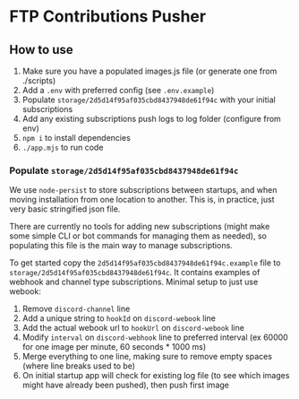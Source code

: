 # FTP Contributions Pusher

## How to use

1. Make sure you have a populated images.js file (or generate one from ./scripts)
2. Add a `.env` with preferred config (see `.env.example`)
3. Populate `storage/2d5d14f95af035cbd8437948de61f94c` with your initial subscriptions
4. Add any existing subscriptions push logs to log folder (configure from env)
5. `npm i` to install dependencies
6. `./app.mjs` to run code

### Populate `storage/2d5d14f95af035cbd8437948de61f94c`

We use `node-persist` to store subscriptions between startups, and when moving installation from one
location to another. This is, in practice, just very basic stringified json file.

There are currently no tools for adding new subscriptions (might make some simple CLI or bot
commands for managing them as needed), so populating this file is the main way to manage
subscriptions.

To get started copy the `2d5d14f95af035cbd8437948de61f94c.example` file to `storage/2d5d14f95af035cbd8437948de61f94c`. It contains examples of webhook and
channel type subscriptions. Minimal setup to just use webook:

1. Remove `discord-channel` line
2. Add a unique string to `hookId` on `discord-webook` line
3. Add the actual webook url to `hookUrl` on `discord-webook` line
4. Modify `interval` on `discord-webhook` line to preferred interval (ex 60000 for one image per minute, 60 seconds \* 1000 ms)
5. Merge everything to one line, making sure to remove empty spaces (where line breaks used to be)
6. On initial startup app will check for existing log file (to see which images might have already been pushed), then push first image
